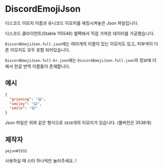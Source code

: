 # DiscordEmojiJson

디스코드 이모지 이름과 유니코드 이모지를 매칭시켜놓은 Json 파일입니다.

디스코드 클라이언트(Stable 115546) 웹팩에서 직접 가져온 데이터를 가공했습니다.

`DiscordEmojiJson.full.json`에는 여러개의 이름이 있는 이모지도 있고, 피부색이 다른 이모지도 모두 포함 되어있습니다.

`DiscordEmojiJson.full-kr.json`에는 `DiscordEmojiJson.full.json`의 정보에 더해서 한글 번역 이름들이 존재합니다.

## 예시

```json
{
  "grinning": "😀",
  "smiley": "😃",
  "smile": "😄"
}
```

Json 파일은 위와 같은 형식으로 `1838`개의 이모지가 있습니다. (풀버전은 3538개)

## 제작자

`yejun#3332`

사용하실 때 스타 하나씩만 눌러주세요..!
